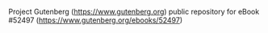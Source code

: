 Project Gutenberg (https://www.gutenberg.org) public repository for
eBook #52497 (https://www.gutenberg.org/ebooks/52497)
